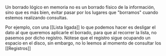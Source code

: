 Un borrado lógico en memoria no es un borrado físico de la información, sino que es más bien, evitar pasar por los lugares que "borramos" cuando estemos realizando consultas. 

Por ejemplo, con una [[Lista ligada]] lo que podemos hacer es desligar el dato al que queremos aplicarle el borrado, para que al recorrer la lista, no pasemos por dicho registro. Nótese que el registro sigue ocupando un espacio en el disco, sin embargo, no lo leemos al momento de consultar los [[Registros]]